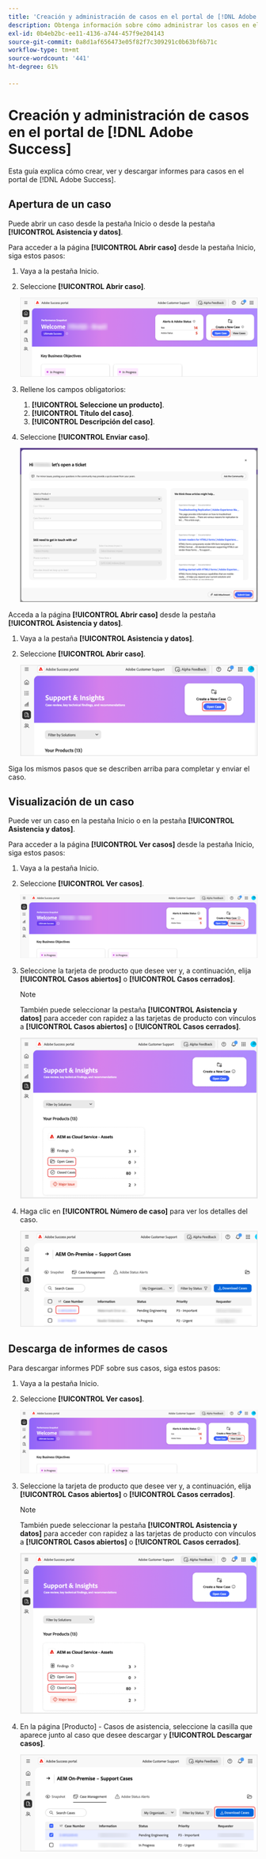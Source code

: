 ```yaml
---
title: 'Creación y administración de casos en el portal de [!DNL Adobe Success] '
description: Obtenga información sobre cómo administrar los casos en el portal de  [!DNL Adobe Success] .
exl-id: 0b4eb2bc-ee11-4136-a744-457f9e204143
source-git-commit: 0a8d1af656473e05f82f7c309291c0b63bf6b71c
workflow-type: tm+mt
source-wordcount: '441'
ht-degree: 61%

---
```


# Creación y administración de casos en el portal de [!DNL Adobe Success]

Esta guía explica cómo crear, ver y descargar informes para casos en el portal de [!DNL Adobe Success].

## Apertura de un caso

Puede abrir un caso desde la pestaña Inicio o desde la pestaña **[!UICONTROL Asistencia y datos]**.

Para acceder a la página **[!UICONTROL Abrir caso]** desde la pestaña Inicio, siga estos pasos:

1. Vaya a la pestaña Inicio.
1. Seleccione **[!UICONTROL Abrir caso]**.


   ![Botón Abrir caso en la sección Crear un nuevo caso del Portal de éxito de Adobe](../../assets/adobe-success-portal-home-page-open-case.png "Botón Abrir caso")



1. Rellene los campos obligatorios:
   1. **[!UICONTROL Seleccione un producto]**.
   1. **[!UICONTROL Título del caso]**.
   1. **[!UICONTROL Descripción del caso]**.
1. Seleccione **[!UICONTROL Enviar caso]**.



   ![Botón Enviar caso al final del formulario de solicitud de asistencia en el Portal de éxito de Adobe](../../assets/adobe-success-portal-submit-case.png "Envíe su solicitud de asistencia")




Acceda a la página **[!UICONTROL Abrir caso]** desde la pestaña **[!UICONTROL Asistencia y datos]**.

1. Vaya a la pestaña **[!UICONTROL Asistencia y datos]**.
1. Seleccione **[!UICONTROL Abrir caso]**.



   ![Botón Abrir caso en la sección Crear un nuevo caso del Portal de éxito de Adobe](../../assets/adobe-success-portal-support-insights-open-case.png "Botón Abrir caso")



Siga los mismos pasos que se describen arriba para completar y enviar el caso.

## Visualización de un caso

Puede ver un caso en la pestaña Inicio o en la pestaña **[!UICONTROL Asistencia y datos]**.

Para acceder a la página **[!UICONTROL Ver casos]** desde la pestaña Inicio, siga estos pasos:

1. Vaya a la pestaña Inicio.
1. Seleccione **[!UICONTROL Ver casos]**.



   ![Botón Ver casos en la sección Crear un nuevo caso del Portal de éxito de Adobe](../../assets/adobe-success-portal-view-cases.png "Ver los casos de asistencia técnica existentes")



1. Seleccione la tarjeta de producto que desee ver y, a continuación, elija **[!UICONTROL Casos abiertos]** o **[!UICONTROL Casos cerrados]**.

   >[!NOTE]
   >
   >También puede seleccionar la pestaña **[!UICONTROL Asistencia y datos]** para acceder con rapidez a las tarjetas de producto con vínculos a **[!UICONTROL Casos abiertos]** o **[!UICONTROL Casos cerrados]**.



   ![Indicadores de casos abiertos y cerrados en la sección Soporte e información para AEM Cloud Service - Assets](../../assets/adobe-success-portal-open-case-closed-case.png "Ver el resumen de casos de soporte abiertos y cerrados")



1. Haga clic en **[!UICONTROL Número de caso]** para ver los detalles del caso.



   ![Vínculo Número de caso en los casos de soporte del Portal de éxito de Adobe](../../assets/adobe-success-portal-case-number.png "Haga clic para ver los detalles del caso")



## Descarga de informes de casos

Para descargar informes PDF sobre sus casos, siga estos pasos:

1. Vaya a la pestaña Inicio.
1. Seleccione **[!UICONTROL Ver casos]**.


   ![Botón Ver casos en la sección Crear un nuevo caso del Portal de éxito de Adobe](../../assets/adobe-success-portal-view-cases.png "Ver los casos de asistencia técnica existentes")


1. Seleccione la tarjeta de producto que desee ver y, a continuación, elija **[!UICONTROL Casos abiertos]** o **[!UICONTROL Casos cerrados]**.

   >[!NOTE]
   >
   >También puede seleccionar la pestaña **[!UICONTROL Asistencia y datos]** para acceder con rapidez a las tarjetas de producto con vínculos a **[!UICONTROL Casos abiertos]** o **[!UICONTROL Casos cerrados]**.

   ![Indicadores de casos abiertos y cerrados en la sección Soporte e información para AEM Cloud Service - Assets](../../assets/adobe-success-portal-open-case-closed-case.png "Ver el resumen de casos de soporte abiertos y cerrados")

1. En la página [Producto] - Casos de asistencia, seleccione la casilla que aparece junto al caso que desee descargar y **[!UICONTROL Descargar casos]**.

   ![Botón Descargar casos en la sección Administración de casos del Portal de éxito de Adobe](../../assets/adobe-success-portal-download-cases.png "Descargar datos del caso de asistencia")
